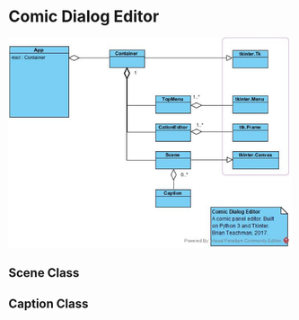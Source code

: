 # Comic Dialog Editor

![Alt text](docs/ui-class-diagram.jpg "Class overview")

## Scene Class

## Caption Class

